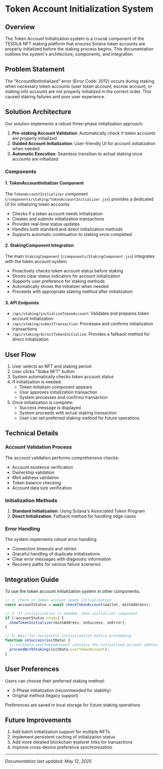 # Token Account Initialization System

## Overview

The Token Account Initialization system is a crucial component of the TESOLA NFT staking platform that ensures Solana token accounts are properly initialized before the staking process begins. This documentation outlines the system's architecture, components, and integration.

## Problem Statement

The "AccountNotInitialized" error (Error Code: 3012) occurs during staking when necessary token accounts (user token account, escrow account, or staking info account) are not properly initialized in the correct order. This caused staking failures and poor user experience.

## Solution Architecture

Our solution implements a robust three-phase initialization approach:

1. **Pre-staking Account Validation**: Automatically check if token accounts are properly initialized
2. **Guided Account Initialization**: User-friendly UI for account initialization when needed
3. **Automatic Execution**: Seamless transition to actual staking once accounts are initialized

### Components

#### 1. TokenAccountInitializer Component

The `TokenAccountInitializer` component (`/components/staking/TokenAccountInitializer.jsx`) provides a dedicated UI for initializing token accounts:

- Checks if a token account needs initialization
- Creates and submits initialization transactions
- Provides real-time status updates 
- Handles both standard and direct initialization methods
- Supports automatic continuation to staking once completed

#### 2. StakingComponent Integration

The main `StakingComponent` (`/components/StakingComponent.jsx`) integrates with the token account system:

- Proactively checks token account status before staking
- Shows clear status indicators for account initialization
- Supports user preference for staking methods
- Automatically shows the initializer when needed
- Proceeds with appropriate staking method after initialization

#### 3. API Endpoints

- `/api/staking/initializeTokenAccount`: Validates and prepares token account initialization
- `/api/staking/submitTransaction`: Processes and confirms initialization transactions
- `/api/staking/directTokenInitialize`: Provides a fallback method for direct initialization

## User Flow

1. User selects an NFT and staking period
2. User clicks "Stake NFT" button
3. System automatically checks token account status
4. If initialization is needed:
   - Token initializer component appears
   - User approves initialization transaction
   - System processes and confirms transaction
5. Once initialization is complete:
   - Success message is displayed
   - System proceeds with actual staking transaction
   - User can set preferred staking method for future operations

## Technical Details

### Account Validation Process

The account validation performs comprehensive checks:
- Account existence verification
- Ownership validation
- Mint address validation
- Token balance checking
- Account data size verification

### Initialization Methods

1. **Standard Initialization**: Using Solana's Associated Token Program
2. **Direct Initialization**: Fallback method for handling edge cases

### Error Handling

The system implements robust error handling:
- Connection timeouts and retries
- Graceful handling of duplicate initializations
- Clear error messages with diagnostic information
- Recovery paths for various failure scenarios

## Integration Guide

To use the token account initialization system in other components:

```javascript
// 1. Check if token account needs initialization
const accountStatus = await checkTokenAccount(wallet, mintAddress);

// 2. If initialization is needed, show initializer component
if (!accountStatus.ready) {
  showTokenInitializer(mintAddress, onSuccess, onError);
}

// 3. Wait for successful initialization before proceeding
function onSuccess(initData) {
  // initData.userTokenAccount contains the initialized account address
  proceedWithStaking(initData.userTokenAccount);
}
```

## User Preferences

Users can choose their preferred staking method:
- 3-Phase initialization (recommended for stability)
- Original method (legacy support)

Preferences are saved in local storage for future staking operations.

## Future Improvements

1. Add batch initialization support for multiple NFTs
2. Implement persistent caching of initialization status
3. Add more detailed blockchain explorer links for transactions
4. Improve cross-device preference synchronization

---

*Documentation last updated: May 12, 2025*